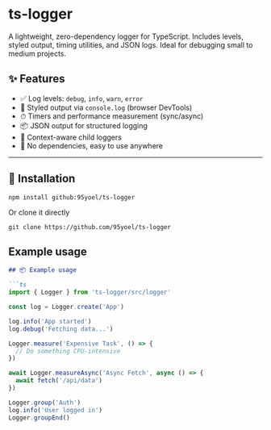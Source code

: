 # ts-logger

A lightweight, zero-dependency logger for TypeScript.
Includes levels, styled output, timing utilities, and JSON logs. Ideal for debugging small to medium projects.

## ✨ Features

- ✅ Log levels: `debug`, `info`, `warn`, `error`
- 🎨 Styled output via `console.log` (browser DevTools)
- ⏱ Timers and performance measurement (sync/async)
- 📦 JSON output for structured logging
- 🧩 Context-aware child loggers
- 📁 No dependencies, easy to use anywhere

- ------

## 🚀 Installation

```console
npm install github:95yoel/ts-logger

```

Or clone it directly 

```console
git clone https://github.com/95yoel/ts-logger
```

## Example usage 

````markdown
## 📦 Example usage

```ts
import { Logger } from 'ts-logger/src/logger'

const log = Logger.create('App')

log.info('App started')
log.debug('Fetching data...')

Logger.measure('Expensive Task', () => {
  // Do something CPU-intensive
})

await Logger.measureAsync('Async Fetch', async () => {
  await fetch('/api/data')
})

Logger.group('Auth')
log.info('User logged in')
Logger.groupEnd()


````
````